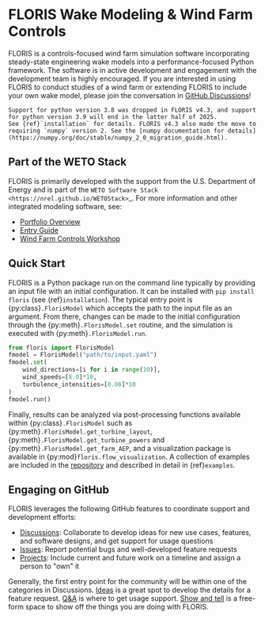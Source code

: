 # FLORIS Wake Modeling & Wind Farm Controls

FLORIS is a controls-focused wind farm simulation software incorporating
steady-state engineering wake models into a performance-focused Python
framework.
The software is in active development and engagement with the development team
is highly encouraged. If you are interested in using FLORIS to conduct studies
of a wind farm or extending FLORIS to include your own wake model, please join
the conversation in [GitHub Discussions](https://github.com/NREL/floris/discussions/)!

```{note}
Support for python version 3.8 was dropped in FLORIS v4.3, and support for python version 3.9 will end in the latter half of 2025.
See {ref}`installation` for details. FLORIS v4.3 also made the move to requiring `numpy` version 2. See the [numpy documentation for details](https://numpy.org/doc/stable/numpy_2_0_migration_guide.html).
```

## Part of the WETO Stack

FLORIS is primarily developed with the support from the U.S. Department of Energy and
is part of the `WETO Software Stack <https://nrel.github.io/WETOStack>`_.
For more information and other integrated modeling software, see:

- [Portfolio Overview](https://nrel.github.io/WETOStack/portfolio_analysis/overview.html)
- [Entry Guide](https://nrel.github.io/WETOStack/_static/entry_guide/index.html)
- [Wind Farm Controls Workshop](https://www.youtube.com/watch?v=f-w6whxIBrA&list=PL6ksUtsZI1dwRXeWFCmJT6cEN1xijsHJz)

## Quick Start

FLORIS is a Python package run on the command line typically by providing
an input file with an initial configuration. It can be installed with
```pip install floris``` (see {ref}`installation`). The typical entry point is
{py:class}`.FlorisModel` which accepts the path to the
input file as an argument. From there, changes can be made to the initial
configuration through the {py:meth}`.FlorisModel.set`
routine, and the simulation is executed with
{py:meth}`.FlorisModel.run`.

```python
from floris import FlorisModel
fmodel = FlorisModel("path/to/input.yaml")
fmodel.set(
    wind_directions=[i for i in range(10)],
    wind_speeds=[8.0]*10,
    turbulence_intensities=[0.06]*10
)
fmodel.run()
```

Finally, results can be analyzed via post-processing functions available within
{py:class}`.FlorisModel` such as
{py:meth}`.FlorisModel.get_turbine_layout`,
{py:meth}`.FlorisModel.get_turbine_powers` and
{py:meth}`.FlorisModel.get_farm_AEP`, and
a visualization package is available in {py:mod}`floris.flow_visualization`.
A collection of examples are included in the [repository](https://github.com/NREL/floris/tree/main/examples)
and described in detail in {ref}`examples`.

## Engaging on GitHub

FLORIS leverages the following GitHub features to coordinate support and development efforts:

- [Discussions](https://github.com/NREL/floris/discussions): Collaborate to develop ideas for new use cases, features, and software designs, and get support for usage questions
- [Issues](https://github.com/NREL/floris/issues): Report potential bugs and well-developed feature requests
- [Projects](https://github.com/orgs/NREL/projects/18/): Include current and future work on a timeline and assign a person to "own" it

Generally, the first entry point for the community will be within one of the
categories in Discussions.
[Ideas](https://github.com/NREL/floris/discussions/categories/ideas) is a great spot to develop the
details for a feature request. [Q&A](https://github.com/NREL/floris/discussions/categories/q-a)
is where to get usage support.
[Show and tell](https://github.com/NREL/floris/discussions/categories/show-and-tell) is a free-form
space to show off the things you are doing with FLORIS.

